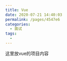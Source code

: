 ```yaml
---
title: Vue
date: 2020-07-21 14:40:03
permalink: /pages/4547e6
categories: 
  - 面试
tags: 
  - 
---
```


这里放vue的项目内容